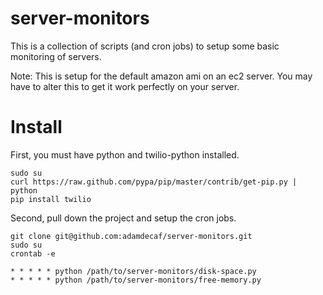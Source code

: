 # server-monitors

This is a collection of scripts (and cron jobs) to setup some basic monitoring of servers.

Note: This is setup for the default amazon ami on an ec2 server. You may have to alter this to get it work perfectly on your server.

# Install

First, you must have python and twilio-python installed.

    sudo su
    curl https://raw.github.com/pypa/pip/master/contrib/get-pip.py | python
    pip install twilio

Second, pull down the project and setup the cron jobs.

    git clone git@github.com:adamdecaf/server-monitors.git
    sudo su
    crontab -e

    * * * * * python /path/to/server-monitors/disk-space.py
    * * * * * python /path/to/server-monitors/free-memory.py
  
